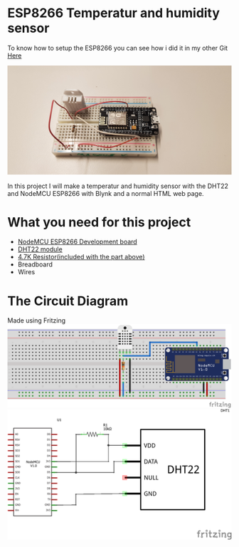 # ESP8266 Temperatur and humidity sensor

To know how to setup the ESP8266 you can see how i did it in my other Git [Here](https://github.com/Magnusvals/ESP8266-Web-controlled-RGB-ledstrip-using-BLYNK#how-to-install-esp-library-in-arduino-ide)

<img src="img/20191120_131644.jpg" width="700">
 
 In this project I will make a temperatur and humidity sensor with the DHT22 and NodeMCU ESP8266 with Blynk and a normal HTML web page.
 
# What you need for this project
 * [NodeMCU ESP8266 Development board](https://www.ebay.com/sch/i.html?_from=R40&_trksid=m570.l1313&_nkw=nodemcu+esp8266+esp-12+v3&_sacat=65507&LH_TitleDesc=0&_osacat=65507&_odkw=nodemcu+esp8266+esp-12)
 * [DHT22 module](https://www.adafruit.com/product/385)
 * [4.7K Resistor(included with the part above)](https://www.ebay.com/sch/i.html?_from=R40&_trksid=m570.l1313&_nkw=4.7k+resistor&_sacat=0)
 * Breadboard
 * Wires

 # The Circuit Diagram
 Made using Fritzing
 <img src="img/ESP8266 wether_bb.png" width="700">
 <img src="img/ESP8266 wether_schem.png" width="700">

